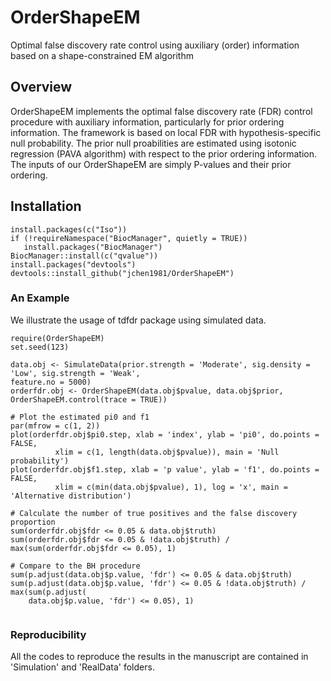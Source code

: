 # OrderShapeEM
Optimal false discovery rate control using auxiliary (order) information based on a shape-constrained EM algorithm

## Overview
OrderShapeEM implements the optimal false discovery rate (FDR) control procedure with auxiliary information, particularly for prior ordering information. The framework is based on local FDR with hypothesis-specific null probability. The prior null proabilities are estimated using isotonic regression (PAVA algorithm) with respect to the prior ordering information. The inputs of our OrderShapeEM are simply P-values and their prior ordering. 

## Installation 

```
install.packages(c("Iso"))
if (!requireNamespace("BiocManager", quietly = TRUE))
   install.packages("BiocManager")
BiocManager::install(c("qvalue"))
install.packages("devtools")
devtools::install_github("jchen1981/OrderShapeEM")
```


### An Example
We illustrate the usage of tdfdr package using simulated data.

```
require(OrderShapeEM)
set.seed(123)

data.obj <- SimulateData(prior.strength = 'Moderate', sig.density = 'Low', sig.strength = 'Weak', 
feature.no = 5000)
orderfdr.obj <- OrderShapeEM(data.obj$pvalue, data.obj$prior, OrderShapeEM.control(trace = TRUE))

# Plot the estimated pi0 and f1
par(mfrow = c(1, 2))
plot(orderfdr.obj$pi0.step, xlab = 'index', ylab = 'pi0', do.points = FALSE,
          xlim = c(1, length(data.obj$pvalue)), main = 'Null probability')
plot(orderfdr.obj$f1.step, xlab = 'p value', ylab = 'f1', do.points = FALSE, 
          xlim = c(min(data.obj$pvalue), 1), log = 'x', main = 'Alternative distribution')

# Calculate the number of true positives and the false discovery proportion
sum(orderfdr.obj$fdr <= 0.05 & data.obj$truth)
sum(orderfdr.obj$fdr <= 0.05 & !data.obj$truth) / max(sum(orderfdr.obj$fdr <= 0.05), 1)

# Compare to the BH procedure
sum(p.adjust(data.obj$p.value, 'fdr') <= 0.05 & data.obj$truth)
sum(p.adjust(data.obj$p.value, 'fdr') <= 0.05 & !data.obj$truth) / max(sum(p.adjust(
	data.obj$p.value, 'fdr') <= 0.05), 1)
  
```

### Reproducibility
All the codes to reproduce the results in the manuscript are contained in 'Simulation' and 'RealData' folders. 

